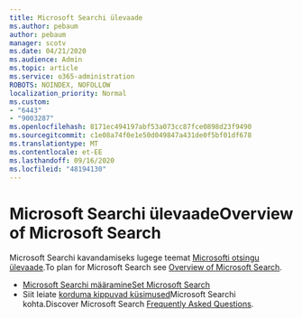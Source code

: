```yaml
---
title: Microsoft Searchi ülevaade
ms.author: pebaum
author: pebaum
manager: scotv
ms.date: 04/21/2020
ms.audience: Admin
ms.topic: article
ms.service: o365-administration
ROBOTS: NOINDEX, NOFOLLOW
localization_priority: Normal
ms.custom:
- "6443"
- "9003287"
ms.openlocfilehash: 8171ec494197abf53a073cc87fce0898d23f9490
ms.sourcegitcommit: c1e08a74f0e1e50d049847a431de0f5bf01df678
ms.translationtype: MT
ms.contentlocale: et-EE
ms.lasthandoff: 09/16/2020
ms.locfileid: "48194130"
---
```

# <a name="overview-of-microsoft-search"></a><span data-ttu-id="14267-102">Microsoft Searchi ülevaade</span><span class="sxs-lookup"><span data-stu-id="14267-102">Overview of Microsoft Search</span></span>

<span data-ttu-id="14267-103">Microsoft Searchi kavandamiseks lugege teemat [Microsofti otsingu ülevaade](https://docs.microsoft.com/microsoftsearch/overview-microsoft-search).</span><span class="sxs-lookup"><span data-stu-id="14267-103">To plan for Microsoft Search see [Overview of Microsoft Search](https://docs.microsoft.com/microsoftsearch/overview-microsoft-search).</span></span>

- [<span data-ttu-id="14267-104">Microsoft Searchi määramine</span><span class="sxs-lookup"><span data-stu-id="14267-104">Set Microsoft Search</span></span>](https://docs.microsoft.com/microsoftsearch/setup-microsoft-search)
- <span data-ttu-id="14267-105">Siit leiate [korduma kippuvad küsimused](https://docs.microsoft.com/microsoftsearch/faqs)Microsoft Searchi kohta.</span><span class="sxs-lookup"><span data-stu-id="14267-105">Discover Microsoft Search [Frequently Asked Questions](https://docs.microsoft.com/microsoftsearch/faqs).</span></span>
